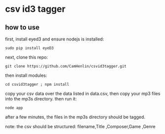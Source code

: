 # csv id3 tagger

## how to use
first, install eyed3 and ensure nodejs is installed: 

`` sudo pip install eyeD3 ``

next, clone this repo:

`` git clone https://github.com/CamHenlin/csvid3tagger.git ``

then install modules:

`` cd csvid3tagger ; npm install ``

copy your csv data over the data listed in data.csv, then copy your mp3 files into the mp3s directory. then run it:

`` node app ``

after a few minutes, the files in the mp3s directory should be tagged.


note: the csv should be structured:
filename,Title ,Composer,Game ,Genre